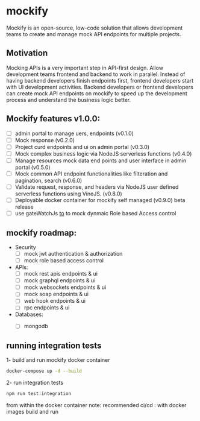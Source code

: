 # mockify
Mockify is an open-source, low-code solution that allows development teams to create and manage mock API endpoints for multiple projects.

## Motivation 
Mocking APIs is a very important step in API-first design. Allow development teams frontend and backend to work in parallel. Instead of having backend developers finish endpoints first, frontend developers start with UI development activities. Backend developers or frontend developers can create mock API endpoints on mockify to speed up the development process and understand the business logic better.

## Mockify features v1.0.0:
- [ ] admin portal to manage uers, endpoints (v0.1.0)
- [ ] Mock response (v0.2.0)
- [ ] Project curd endpoints and ui on admin portal (v0.3.0)
- [ ] Mock complex business logic via NodeJS serverless functions (v0.4.0)
- [ ] Manage resources mock data end points and user interface in admin portal (v0.5.0)
- [ ] Mock common API endpoint functionalities like filteration and pagination, search (v0.6.0)
- [ ] Validate request, response, and headers via NodeJS user defined serverless functions using VineJS. (v0.8.0)
- [ ] Deployable docker container for mockify self managed (v0.9.0) beta release
- [ ] use gateWatchJs [to](https://github.com/ARAldhafeeri/gatewatch/tree/main) to mock dynmaic Role based Access control

## mockify roadmap: 
- Security
  + [ ] mock jwt authentication & authorization
  + [ ] mock role based access control
- APIs:
  + [ ] mock rest apis endpoints & ui
  + [ ] mock graphql endpoints & ui 
  + [ ] mock websockets endpoints & ui
  + [ ] mock soap endpoints & ui
  + [ ] web hook endpoints & ui
  + [ ] rpc endpoints & ui
- Databases:
  + [ ] mongodb


## running integration tests 
1- build and run mockify docker container
```bash
docker-compose up -d --build
```
2- run integration tests
```bash
npm run test:integration
```
from within the docker container 
note: recommended ci/cd : with docker images build and run
